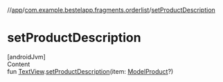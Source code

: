 //[app](../index.md)/[com.example.bestelapp.fragments.orderlist](index.md)/[setProductDescription](set-product-description.md)



# setProductDescription  
[androidJvm]  
Content  
fun [TextView](https://developer.android.com/reference/kotlin/android/widget/TextView.html).[setProductDescription](set-product-description.md)(item: [ModelProduct](../com.example.bestelapp.data.product/-model-product/index.md)?)  



